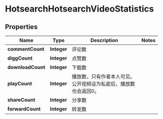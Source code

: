 # HotsearchHotsearchVideoStatistics

## Properties
Name | Type | Description | Notes
------------ | ------------- | ------------- | -------------
**commentCount** | **Integer** | 评论数 | 
**diggCount** | **Integer** | 点赞数 | 
**downloadCount** | **Integer** | 下载数 | 
**playCount** | **Integer** | 播放数，只有作者本人可见。公开视频设为私密后，播放数也会返回0。 | 
**shareCount** | **Integer** | 分享数 | 
**forwardCount** | **Integer** | 转发数 | 
